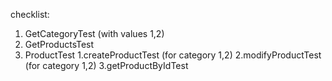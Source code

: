 checklist:
 1. GetCategoryTest (with values 1,2)
 2. GetProductsTest
 3. ProductTest
    1.createProductTest (for category 1,2)
    2.modifyProductTest (for category 1,2)
    3.getProductByIdTest



    